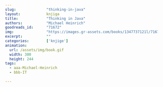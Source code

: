```yaml
---
slug:              "thinking-in-java"
layout:            knjiga
title:             "Thinking in Java"
authors:           "Michael Heinrich"
goodreads_id:      "71672"
img:               "https://images.gr-assets.com/books/1347737121l/71672.jpg"
excerpt:           ""
categories:        ['knjige']
animation:
  url: /assets/img/book.gif
  width: 300
  height: 244
tags:
  - aaa-Michael-Heinrich
  - bbb-IT
  
---
```


